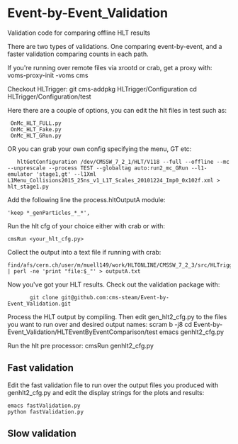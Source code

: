 Event-by-Event_Validation
=========================

Validation code for comparing offline HLT results 

There are two types of validations. One comparing event-by-event, and a faster validation comparing counts in each path. 

If you're running over remote files via xrootd or crab, get a proxy with:
   	  voms-proxy-init -voms cms

Checkout HLTrigger:
	git cms-addpkg HLTrigger/Configuration
	cd HLTrigger/Configuration/test
	 
Here there are a couple of options, you can edit the hlt files in test such as:

     OnMc_HLT_FULL.py
     OnMc_HLT_Fake.py
     OnMc_HLT_GRun.py

OR you can grab your own config specifying the menu, GT etc:

       hltGetConfiguration /dev/CMSSW_7_2_1/HLT/V118 --full --offline --mc --unprescale --process TEST --globaltag auto:run2_mc_GRun --l1-emulator 'stage1,gt' --l1Xml L1Menu_Collisions2015_25ns_v1_L1T_Scales_20101224_Imp0_0x102f.xml > hlt_stage1.py
       	   
Add the following line the process.hltOutputA module:

	'keep *_genParticles_*_*',

Run the hlt cfg of your choice either with crab or with:

    cmsRun <your_hlt_cfg.py> 

Collect the output into a text file if running with crab:

	find/afs/cern.ch/user/m/muell149/work/HLTONLINE/CMSSW_7_2_3/src/HLTrigger/Configuration/test/crab_dir/res/*.root | perl -ne 'print "file:$_"' > outputA.txt

Now you've got your HLT results. Check out the validation package with:

    	   git clone git@github.com:cms-steam/Event-by-Event_Validation.git 

Process the HLT output by compiling. Then edit gen_hlt2_cfg.py to the files you want to run over and desired output names:
	scram b -j8
	cd Event-by-Event_Validation/HLTEventByEventComparison/test
	emacs genhlt2_cfg.py
	
Run the hlt pre processor:
	cmsRun genhlt2_cfg.py
## Fast validation

Edit the fast validation file to run over the output files you produced with genhlt2_cfg.py and edit the display strings for the plots and results:

	emacs fastValidation.py
	python fastValidation.py

## Slow validation
